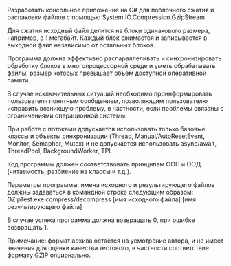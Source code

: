 <p>
Разработать консольное приложение на C# для поблочного сжатия и распаковки файлов с помощью System.IO.Compression.GzipStream.
</p>
<p>
Для сжатия исходный файл делится на блоки одинакового размера, например, в 1 мегабайт. Каждый блок сжимается и записывается в выходной файл независимо от остальных блоков.
</p>
<p>
Программа должна эффективно распараллеливать и синхронизировать обработку блоков в многопроцессорной среде и уметь обрабатывать файлы, размер которых превышает объем доступной оперативной памяти. 
<p>
В случае исключительных ситуаций необходимо проинформировать пользователя понятным сообщением, позволяющим пользователю исправить возникшую проблему, в частности, если проблемы связаны с ограничениями операционной системы.
</p>
<p>
При работе с потоками допускается использовать только базовые классы и объекты синхронизации (Thread, Manual/AutoResetEvent, Monitor, Semaphor, Mutex) и не допускается использовать async/await, ThreadPool, BackgroundWorker, TPL.
</p>
<p>
Код программы должен соответствовать принципам ООП и ООД (читаемость, разбиение на классы и т.д.). 
</p>
<p>
Параметры программы, имена исходного и результирующего файлов должны задаваться в командной строке следующим образом:
GZipTest.exe compress/decompress [имя исходного файла] [имя результирующего файла]
</p>
<p>
В случае успеха программа должна возвращать 0, при ошибке возвращать 1.
</p>
<p>
Примечание: формат архива остаётся на усмотрение автора, и не имеет значения для оценки качества тестового, в частности соответствие формату GZIP опционально.
</p>
